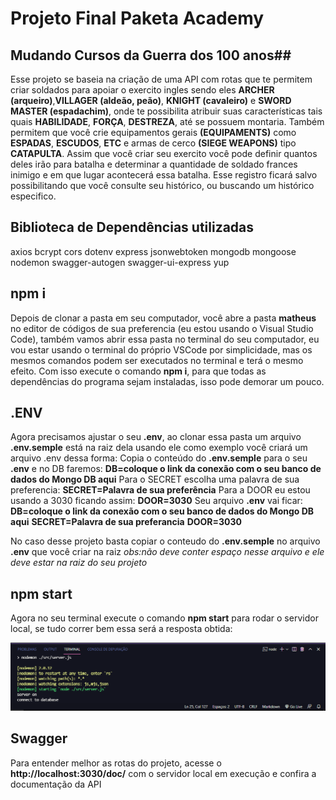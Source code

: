 # Projeto Final Paketa Academy

## Mudando Cursos da Guerra dos 100 anos##
Esse projeto se baseia na criação de uma API com rotas que te permitem criar soldados para apoiar o exercito ingles sendo eles **ARCHER (arqueiro)**,**VILLAGER (aldeão, peão)**, **KNIGHT (cavaleiro)** e **SWORD MASTER (espadachim)**, onde te possibilita atribuir suas características tais quais **HABILIDADE**, **FORÇA**, **DESTREZA**, até se possuem montaria. Também permitem que você crie equipamentos gerais **(EQUIPAMENTS)** como **ESPADAS**, **ESCUDOS**, **ETC** e armas de cerco **(SIEGE WEAPONS)** tipo **CATAPULTA**.
Assim que você criar seu exercito você pode definir quantos deles irão para batalha e determinar a quantidade de soldado frances inimigo e em que lugar acontecerá essa batalha. Esse registro ficará salvo possibilitando que você consulte seu histórico, ou buscando um histórico especifico.

## Biblioteca de Dependências utilizadas
axios
bcrypt
cors
dotenv
express
jsonwebtoken
mongodb
mongoose
nodemon
swagger-autogen
swagger-ui-express
yup

## npm i
Depois de clonar a pasta em seu computador, você abre a pasta **matheus** no editor de códigos de sua preferencia (eu estou usando o Visual Studio Code), também vamos abrir essa pasta no terminal do seu computador, eu vou estar usando o terminal do próprio VSCode por simplicidade, mas os mesmos comandos podem ser executados no terminal e terá o mesmo efeito. Com isso execute o comando **npm i**, para que todas as dependências do programa sejam instaladas, isso pode demorar um pouco.

## .ENV
Agora precisamos ajustar o seu **.env**, ao clonar essa pasta um arquivo **.env.semple** está na raiz dela usando ele como exemplo você criará um arquivo .env dessa forma:
Copia o conteúdo do **.env.semple** para o seu **.env** e no DB faremos:
**DB=coloque o link da conexão com o seu banco de dados do Mongo DB aqui**
Para o SECRET escolha uma palavra de sua preferencia:
**SECRET=Palavra de sua preferência**
Para a DOOR eu estou usando a 3030 ficando assim:
**DOOR=3030**
Seu arquivo **.env** vai ficar:
**DB=coloque o link da conexão com o seu banco de dados do Mongo DB aqui**
**SECRET=Palavra de sua preferancia**
**DOOR=3030**

No caso desse projeto basta copiar o conteudo do **.env.semple** no arquivo **.env** que você criar na raiz
*obs:não deve conter espaço nesse arquivo e ele deve estar na raiz do seu projeto*

## npm start
Agora no seu terminal execute o comando **npm start** para rodar o servidor local, se tudo correr bem essa será a resposta obtida:

<img src="./imagens/terminal.PNG" alt="Terminal response">

## Swagger
Para entender melhor as rotas do projeto, acesse o **http://localhost:3030/doc/** com o servidor local em execução e confira a documentação da API